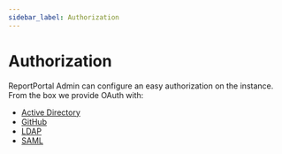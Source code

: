 ```yaml
---
sidebar_label: Authorization
---
```


# Authorization

ReportPortal Admin can configure an easy authorization on the instance. From the box we provide OAuth with:

* [Active Directory](./ActiveDirectory)
* [GitHub](./GitHub)
* [LDAP](./LDAP)
* [SAML](./SAML)